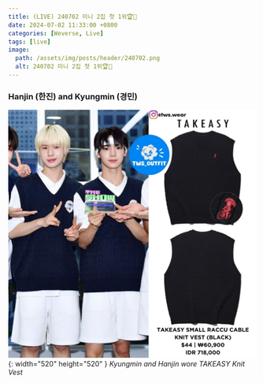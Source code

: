 ```yaml
---
title: (LIVE) 240702 미니 2집 첫 1위🏆💙
date: 2024-07-02 11:33:00 +0800
categories: [Weverse, Live]
tags: [live]
image:
  path: /assets/img/posts/header/240702.png
  alt: 240702 미니 2집 첫 1위🏆💙
---
```




### Hanjin (한진) and Kyungmin (경민)

![Desktop View](/assets/img/posts/weverse-live/240702-hanjin-kyungmin.jpg){: width="520" height="520" }
_Kyungmin and Hanjin wore TAKEASY Knit Vest_